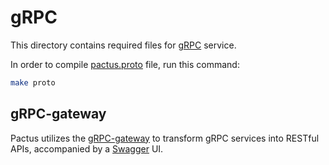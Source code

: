 # gRPC

This directory contains required files for [gRPC](https://github.com/grpc-ecosystem/grpc-gateway) service.

In order to compile [pactus.proto](./proto/pactus.proto) file, run this command:

```bash
make proto
```


## gRPC-gateway

Pactus utilizes the [gRPC-gateway](https://github.com/grpc-ecosystem/grpc-gateway) to transform gRPC services
into RESTful APIs, accompanied by a [Swagger](https://swagger.io/) UI.

